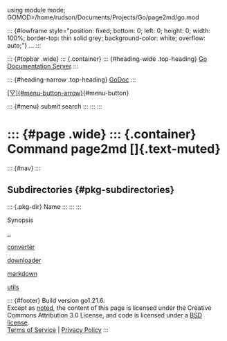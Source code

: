using module mode;
GOMOD=/home/rudson/Documents/Projects/Go/page2md/go.mod

::: {#lowframe style="position: fixed; bottom: 0; left: 0; height: 0; width: 100%; border-top: thin solid grey; background-color: white; overflow: auto;"}
\...
:::

::: {#topbar .wide}
::: {.container}
::: {#heading-wide .top-heading}
[Go Documentation Server](/pkg/)
:::

::: {#heading-narrow .top-heading}
[GoDoc](/pkg/)
:::

[[▽]{#menu-button-arrow}](#){#menu-button}

::: {#menu}
submit search
:::
:::
:::

::: {#page .wide}
::: {.container}
Command page2md []{.text-muted}
===============================

::: {#nav}
:::

Subdirectories {#pkg-subdirectories}
--------------

::: {.pkg-dir}
Name
:::
:::
:::

Synopsis

[..](..)

[converter](converter/)

[downloader](downloader/)

[markdown](markdown/)

[utils](utils/)

::: {#footer}
Build version go1.21.6.\
Except as
[noted](https://developers.google.com/site-policies#restrictions), the
content of this page is licensed under the Creative Commons Attribution
3.0 License, and code is licensed under a [BSD license](/LICENSE).\
[Terms of Service](https://golang.org/doc/tos.html) \| [Privacy
Policy](https://www.google.com/intl/en/policies/privacy/)
:::

